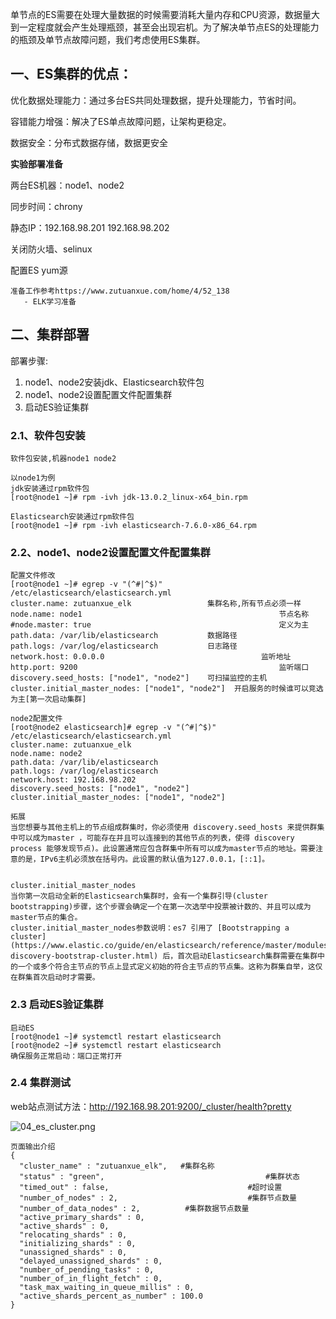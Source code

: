 单节点的ES需要在处理大量数据的时候需要消耗大量内存和CPU资源，数据量大到一定程度就会产生处理瓶颈，甚至会出现宕机。为了解决单节点ES的处理能力的瓶颈及单节点故障问题，我们考虑使用ES集群。

## 一、ES集群的优点：

优化数据处理能力：通过多台ES共同处理数据，提升处理能力，节省时间。

容错能力增强：解决了ES单点故障问题，让架构更稳定。

数据安全：分布式数据存储，数据更安全

**实验部署准备**

两台ES机器：node1、node2

同步时间：chrony

静态IP：192.168.98.201 192.168.98.202

关闭防火墙、selinux

配置ES yum源

```
准备工作参考https://www.zutuanxue.com/home/4/52_138
   - ELK学习准备
```

## 二、集群部署

部署步骤:

1. node1、node2安装jdk、Elasticsearch软件包
2. node1、node2设置配置文件配置集群
3. 启动ES验证集群

### 2.1、软件包安装

```
软件包安装,机器node1 node2

以node1为例
jdk安装通过rpm软件包
[root@node1 ~]# rpm -ivh jdk-13.0.2_linux-x64_bin.rpm

Elasticsearch安装通过rpm软件包
[root@node1 ~]# rpm -ivh elasticsearch-7.6.0-x86_64.rpm 
```

### 2.2、node1、node2设置配置文件配置集群

```
配置文件修改
[root@node1 ~]# egrep -v "(^#|^$)" /etc/elasticsearch/elasticsearch.yml 
cluster.name: zutuanxue_elk					集群名称,所有节点必须一样
node.name: node1											节点名称
#node.master: true											定义为主 
path.data: /var/lib/elasticsearch			数据路径
path.logs: /var/log/elasticsearch			日志路径
network.host: 0.0.0.0									监听地址
http.port: 9200												监听端口
discovery.seed_hosts: ["node1", "node2"]    可扫描监控的主机
cluster.initial_master_nodes: ["node1", "node2"]  开启服务的时候谁可以竞选为主[第一次启动集群]

node2配置文件
[root@node2 elasticsearch]# egrep -v "(^#|^$)" /etc/elasticsearch/elasticsearch.yml 
cluster.name: zutuanxue_elk
node.name: node2
path.data: /var/lib/elasticsearch
path.logs: /var/log/elasticsearch
network.host: 192.168.98.202
discovery.seed_hosts: ["node1", "node2"]
cluster.initial_master_nodes: ["node1", "node2"]

拓展
当您想要与其他主机上的节点组成群集时，你必须使用 discovery.seed_hosts 来提供群集中可以成为master ，可能存在并且可以连接到的其他节点的列表，使得 discovery process 能够发现节点)。此设置通常应包含群集中所有可以成为master节点的地址。需要注意的是，IPv6主机必须放在括号内。此设置的默认值为127.0.0.1，[::1]。


cluster.initial_master_nodes
当你第一次启动全新的Elasticsearch集群时，会有一个集群引导(cluster bootstrapping)步骤，这个步骤会确定一个在第一次选举中投票被计数的、并且可以成为master节点的集合。
cluster.initial_master_nodes参数说明：es7 引用了 [Bootstrapping a cluster](https://www.elastic.co/guide/en/elasticsearch/reference/master/modules-discovery-bootstrap-cluster.html) 后，首次启动Elasticsearch集群需要在集群中的一个或多个符合主节点的节点上显式定义初始的符合主节点的节点集。这称为群集自举，这仅在群集首次启动时才需要。
```

### 2.3 启动ES验证集群

```
启动ES
[root@node1 ~]# systemctl restart elasticsearch
[root@node2 ~]# systemctl restart elasticsearch
确保服务正常启动：端口正常打开
```

### 2.4 集群测试

web站点测试方法：http://192.168.98.201:9200/_cluster/health?pretty

![04_es_cluster.png](https://www.zutuanxue.com:8000/static/media/images/2020/10/6/1601974986968.png)

```
页面输出介绍
{
  "cluster_name" : "zutuanxue_elk",   #集群名称
  "status" : "green",									 #集群状态
  "timed_out" : false,								 #超时设置
  "number_of_nodes" : 2,							 #集群节点数量
  "number_of_data_nodes" : 2,          #集群数据节点数量
  "active_primary_shards" : 0,
  "active_shards" : 0,
  "relocating_shards" : 0,
  "initializing_shards" : 0,
  "unassigned_shards" : 0,
  "delayed_unassigned_shards" : 0,
  "number_of_pending_tasks" : 0,
  "number_of_in_flight_fetch" : 0,
  "task_max_waiting_in_queue_millis" : 0,
  "active_shards_percent_as_number" : 100.0
}
```